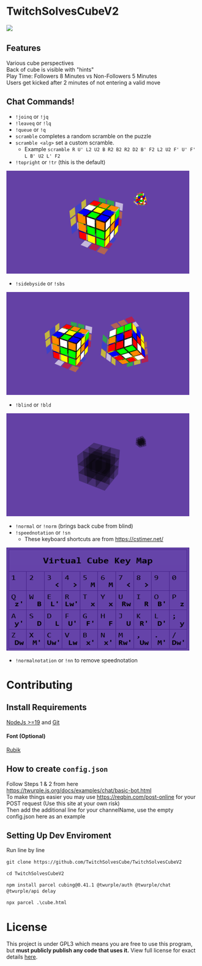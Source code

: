 # TwitchSolvesCubeV2
[![](https://img.shields.io/badge/Powered_By-cubing.js-blueviolet?logo=github)](https://github.com/cubing/cubing.js)  

## Features
Various cube perspectives  
Back of cube is visible with "hints"  
Play Time: Followers 8 Minutes vs Non-Followers 5 Minutes  
Users get kicked after 2 minutes of not entering a valid move

## Chat Commands!
- `!joinq` or `!jq`
- `!leaveq` or `!lq`
- `!queue` or `!q`
- `scramble` completes a random scramble on the puzzle
- `scramble <alg>` set a custom scramble. 
  - Example `scramble R U' L2 U2 B R2 B2 R2 D2 B' F2 L2 U2 F' U' F' L B' U2 L' F2`
- `!topright` or `!tr` (this is the default)
<img src="https://github.com/TwitchSolvesCube/TwitchSolvesCubeV2/blob/main/media/TopRight.png"  width="478" height="269">

- `!sidebyside` or `!sbs`
<img src="https://github.com/TwitchSolvesCube/TwitchSolvesCubeV2/blob/main/media/SideBySide.png"  width="478" height="269">

- `!blind` or `!bld`
<img src="https://github.com/TwitchSolvesCube/TwitchSolvesCubeV2/blob/main/media/Blind.png"  width="478" height="269">

- `!normal` or `!norm` (brings back cube from blind)
- `!speednotation` or `!sn`
  - These keyboard shortcuts are from https://cstimer.net/
<img src="https://github.com/TwitchSolvesCube/TwitchSolvesCubeV2/blob/main/media/VirtualCubeKeyMap.png"  width="478" height="269">

- `!normalnotation` or `!nn` to remove speednotation

# Contributing

## Install Requirements
[NodeJs >=19](https://nodejs.org/en/) and [Git](https://git-scm.com/download/win)

#### Font (Optional)
[Rubik](https://fonts.google.com/specimen/Rubik)

## How to create `config.json`
Follow Steps 1 & 2 from here https://twurple.js.org/docs/examples/chat/basic-bot.html  
To make things easier you may use https://reqbin.com/post-online for your POST request (Use this site at your own risk)   
Then add the additional line for your channelName, use the empty config.json here as an example   

## Setting Up Dev Enviroment
Run line by line
```
git clone https://github.com/TwitchSolvesCube/TwitchSolvesCubeV2  
```
```
cd TwitchSolvesCubeV2
```
```
npm install parcel cubing@0.41.1 @twurple/auth @twurple/chat @twurple/api delay
```
```
npx parcel .\cube.html
```

# License
This project is under GPL3 which means you are free to use this program, but **must publicly publish any code that uses it.** View full license for exact details [here](https://github.com/TwitchSolvesCube/TwitchSolvesCubeV2/blob/main/LICENSE).
